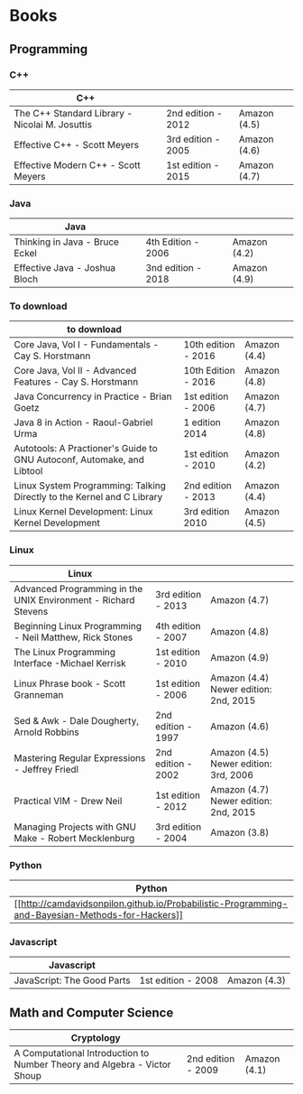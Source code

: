 
# Books

## Programming

### C++
| C++                                            |                    |              |
|------------------------------------------------|--------------------|--------------|
| The C++ Standard Library - Nicolai M. Josuttis | 2nd edition - 2012 | Amazon (4.5) |
| Effective C++ - Scott Meyers                   | 3rd edition - 2005 | Amazon (4.6) |
| Effective Modern C++ - Scott Meyers            | 1st edition - 2015 | Amazon (4.7) |

### Java
| Java                           |                    |              |
|--------------------------------|--------------------|--------------|
| Thinking in Java - Bruce Eckel | 4th Edition - 2006 | Amazon (4.2) |
| Effective Java - Joshua Bloch  | 3nd edition - 2018 | Amazon (4.9) |

### To download
| to download                                              |                     |              |
|----------------------------------------------------------|---------------------|--------------|
| Core Java, Vol I - Fundamentals - Cay S. Horstmann       | 10th edition - 2016 | Amazon (4.4) |
| Core Java, Vol II - Advanced Features - Cay S. Horstmann | 10th Edition - 2016 | Amazon (4.8) |
| Java Concurrency in Practice - Brian Goetz               | 1st edition - 2006  | Amazon (4.7) |
| Java 8 in Action - Raoul-Gabriel Urma                    | 1 edition 2014      | Amazon (4.8) |
| Autotools: A Practioner's Guide to GNU Autoconf, Automake, and Libtool | 1st edition - 2010| Amazon (4.2) |
| Linux System Programming: Talking Directly to the Kernel and C Library | 2nd edition - 2013 | Amazon (4.4) |
| Linux Kernel Development: Linux Kernel Development | 3rd edition 2010 | Amazon (4.5) |

### Linux
| Linux                                                          |                    |                                       |
|----------------------------------------------------------------|--------------------|---------------------------------------|
| Advanced Programming in the UNIX Environment - Richard Stevens | 3rd edition - 2013 | Amazon (4.7)                          |
| Beginning Linux Programming - Neil Matthew, Rick Stones        | 4th edition - 2007 | Amazon (4.8)                          |
| The Linux Programming Interface -Michael Kerrisk               | 1st edition - 2010 | Amazon (4.9)                          |
| Linux Phrase book - Scott Granneman                            | 1st edition - 2006 | Amazon (4.4) Newer edition: 2nd, 2015 |
| Sed & Awk - Dale Dougherty, Arnold Robbins                     | 2nd edition - 1997 | Amazon (4.6)                          |
| Mastering Regular Expressions   - Jeffrey Friedl               | 2nd edition - 2002 | Amazon (4.5) Newer edition: 3rd, 2006 |
| Practical VIM - Drew Neil                                      | 1st edition - 2012 | Amazon (4.7) Newer edition: 2nd, 2015 |
| Managing Projects with GNU Make - Robert Mecklenburg           | 3rd edition - 2004 | Amazon (3.8)                          |

### Python
| Python |
| ----   | 
| [[http://camdavidsonpilon.github.io/Probabilistic-Programming-and-Bayesian-Methods-for-Hackers]] |

### Javascript

| Javascript                 |                    |              |
|----------------------------|--------------------|--------------|
| JavaScript: The Good Parts | 1st edition - 2008 | Amazon (4.3) |

## Math and Computer Science

| Cryptology                                                               |                    |              |
|--------------------------------------------------------------------------|--------------------|--------------|
| A Computational Introduction to Number Theory and Algebra - Victor Shoup | 2nd edition - 2009 | Amazon (4.1) |




